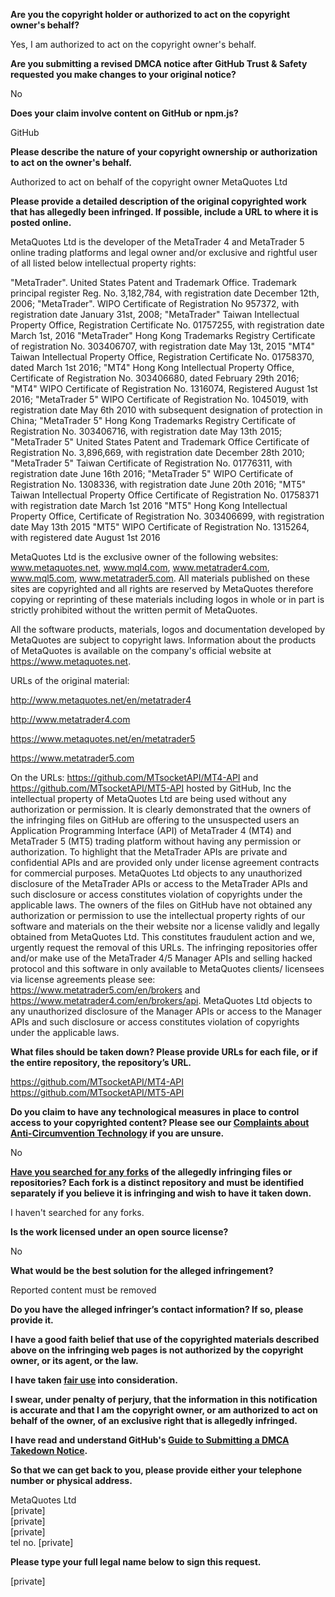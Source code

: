 **Are you the copyright holder or authorized to act on the copyright owner's behalf?**

Yes, I am authorized to act on the copyright owner's behalf.

**Are you submitting a revised DMCA notice after GitHub Trust & Safety requested you make changes to your original notice?**

No

**Does your claim involve content on GitHub or npm.js?**

GitHub

**Please describe the nature of your copyright ownership or authorization to act on the owner's behalf.**

Authorized to act on behalf of the copyright owner MetaQuotes Ltd

**Please provide a detailed description of the original copyrighted work that has allegedly been infringed. If possible, include a URL to where it is posted online.**

MetaQuotes Ltd is the developer of the MetaTrader 4 and MetaTrader 5 online trading platforms and legal owner and/or exclusive and rightful user of all listed below intellectual property rights:

"MetaTrader". United States Patent and Trademark Office. Trademark principal register Reg. No. 3,182,784, with registration date December 12th, 2006;
"MetaTrader". WIPO Certificate of Registration No 957372, with registration date January 31st, 2008;
"MetaTrader" Taiwan Intellectual Property Office, Registration Certificate No. 01757255, with registration date March 1st, 2016
"MetaTrader" Hong Kong Trademarks Registry Certificate of registration No. 303406707, with registration date May 13t, 2015
"MT4" Taiwan Intellectual Property Office, Registration Certificate No. 01758370, dated March 1st 2016;
"MT4" Hong Kong Intellectual Property Office, Certificate of Registration No. 303406680, dated February 29th 2016;
"MT4" WIPO Certificate of Registration No. 1316074, Registered August 1st 2016;
"MetaTrader 5" WIPO Certificate of Registration No. 1045019, with registration date May 6th 2010 with subsequent designation of protection in China;
"MetaTrader 5" Hong Kong Trademarks Registry Certificate of Registration No. 303406716, with registration date May 13th 2015;
"MetaTrader 5" United States Patent and Trademark Office Certificate of Registration No. 3,896,669, with registration date December 28th 2010;
"MetaTrader 5" Taiwan Certificate of Registration No. 01776311, with registration date June 16th 2016;
"MetaTrader 5" WIPO Certificate of Registration No. 1308336, with registration date June 20th 2016;
"MT5" Taiwan Intellectual Property Office Certificate of Registration No. 01758371 with registration date March 1st 2016
"MT5" Hong Kong Intellectual Property Office, Certificate of Registration No. 303406699, with registration date May 13th 2015
"MT5" WIPO Certificate of Registration No. 1315264, with registered date August 1st 2016

MetaQuotes Ltd is the exclusive owner of the following websites: www.metaquotes.net, www.mql4.com, www.metatrader4.com, www.mql5.com, www.metatrader5.com. All materials published on these sites are copyrighted and all rights are reserved by MetaQuotes therefore copying or reprinting of these materials including logos in whole or in part is strictly prohibited without the written permit of MetaQuotes.

All the software products, materials, logos and documentation developed by MetaQuotes are subject to copyright laws. Information about the products of MetaQuotes is available on the company's official website at https://www.metaquotes.net.

URLs of the original material:

http://www.metaquotes.net/en/metatrader4

http://www.metatrader4.com

https://www.metaquotes.net/en/metatrader5

https://www.metatrader5.com

On the URLs: https://github.com/MTsocketAPI/MT4-API and https://github.com/MTsocketAPI/MT5-API hosted by GitHub, Inc the intellectual property of MetaQuotes Ltd are being used without any authorization or permission.
It is clearly demonstrated that the owners of the infringing files on GitHub are offering to the unsuspected users an Application Programming Interface (API) of MetaTrader 4 (MT4) and MetaTrader 5 (MT5) trading platform without having any permission or authorization. To highlight that the MetaTrader APIs are private and confidential APIs and are provided only under license agreement contracts for commercial purposes. MetaQuotes Ltd objects to any unauthorized disclosure of the MetaTrader APIs or access to the MetaTrader APIs and such disclosure or access constitutes violation of copyrights under the applicable laws. The owners of the files on GitHub have not obtained any authorization or permission to use the intellectual property rights of our software and materials on the their website nor a license validly and legally obtained from MetaQuotes Ltd. This constitutes fraudulent action and we, urgently request the removal of this URLs.
The infringing repositories offer and/or make use of the MetaTrader 4/5 Manager APIs and selling hacked protocol and this software in only available to MetaQuotes clients/ licensees via license agreements please see: https://www.metatrader5.com/en/brokers and https://www.metatrader4.com/en/brokers/api. MetaQuotes Ltd objects to any unauthorized disclosure of the Manager APIs or access to the Manager APIs and such disclosure or access constitutes violation of copyrights under the applicable laws.

**What files should be taken down? Please provide URLs for each file, or if the entire repository, the repository’s URL.**

https://github.com/MTsocketAPI/MT4-API  
https://github.com/MTsocketAPI/MT5-API

**Do you claim to have any technological measures in place to control access to your copyrighted content? Please see our <a href="https://docs.github.com/articles/guide-to-submitting-a-dmca-takedown-notice#complaints-about-anti-circumvention-technology">Complaints about Anti-Circumvention Technology</a> if you are unsure.**

No

**<a href="https://docs.github.com/articles/dmca-takedown-policy#b-what-about-forks-or-whats-a-fork">Have you searched for any forks</a> of the allegedly infringing files or repositories? Each fork is a distinct repository and must be identified separately if you believe it is infringing and wish to have it taken down.**

I haven't searched for any forks.

**Is the work licensed under an open source license?**

No

**What would be the best solution for the alleged infringement?**

Reported content must be removed

**Do you have the alleged infringer’s contact information? If so, please provide it.**

**I have a good faith belief that use of the copyrighted materials described above on the infringing web pages is not authorized by the copyright owner, or its agent, or the law.**

**I have taken <a href="https://www.lumendatabase.org/topics/22">fair use</a> into consideration.**

**I swear, under penalty of perjury, that the information in this notification is accurate and that I am the copyright owner, or am authorized to act on behalf of the owner, of an exclusive right that is allegedly infringed.**

**I have read and understand GitHub's <a href="https://docs.github.com/articles/guide-to-submitting-a-dmca-takedown-notice/">Guide to Submitting a DMCA Takedown Notice</a>.**

**So that we can get back to you, please provide either your telephone number or physical address.**

MetaQuotes Ltd  
[private]  
[private]  
[private]  
tel no. [private]  

**Please type your full legal name below to sign this request.**

[private]  
